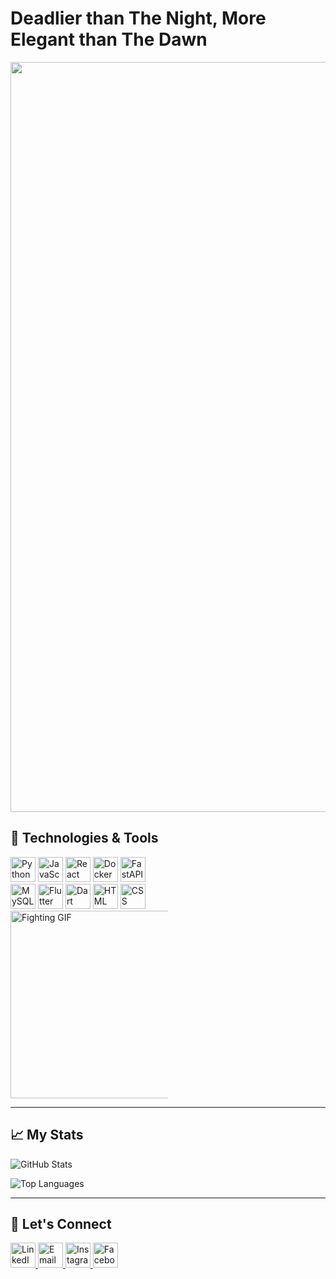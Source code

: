 <!-- Add a title -->
# Deadlier than The Night, More Elegant than The Dawn

<!-- Add the GIF before the About Me section -->
<div align="center">
  <img src="https://wallpapercave.com/wp/wp12756497.jpg" alt="Fighter GIF" width="1200">
</div>

<!-- Add the second GIF and the Technologies section side by side, adjusting position -->
<div>

  <!-- Technologies section on the left -->
  <div style="flex: 1; text-align: left; max-width: 50%; ">
    <h2>🔧 Technologies & Tools</h2>
    <img src="https://cdn.jsdelivr.net/gh/devicons/devicon/icons/python/python-original.svg" alt="Python" width="40">
    <img src="https://cdn.jsdelivr.net/gh/devicons/devicon/icons/javascript/javascript-original.svg" alt="JavaScript" width="40">
    <img src="https://cdn.jsdelivr.net/gh/devicons/devicon/icons/react/react-original.svg" alt="React" width="40">
    <img src="https://cdn.jsdelivr.net/gh/devicons/devicon/icons/docker/docker-original.svg" alt="Docker" width="40">
    <img src="https://cdn.jsdelivr.net/gh/devicons/devicon/icons/fastapi/fastapi-original.svg" alt="FastAPI" width="40">
    <img src="https://cdn.jsdelivr.net/gh/devicons/devicon/icons/mysql/mysql-original.svg" alt="MySQL" width="40">
    <img src="https://cdn.jsdelivr.net/gh/devicons/devicon/icons/flutter/flutter-original.svg" alt="Flutter" width="40">
    <img src="https://cdn.jsdelivr.net/gh/devicons/devicon/icons/dart/dart-original.svg" alt="Dart" width="40">
    <img src="https://cdn.jsdelivr.net/gh/devicons/devicon/icons/html5/html5-original.svg" alt="HTML" width="40">
    <img src="https://cdn.jsdelivr.net/gh/devicons/devicon/icons/css3/css3-original.svg" alt="CSS" width="40">
  </div>

  <!-- GIF on the right -->
  <div style="flex: 1; align: right; max-width: 50%;">
    <img align: right, src="https://media3.giphy.com/media/v1.Y2lkPTc5MGI3NjExcXUxam1hZmg0d25hdjBqN2JmaWtxOWQycjFnaDB1aG81YmdwNjdpZCZlcD12MV9pbnRlcm5hbF9naWZfYnlfaWQmY3Q9Zw/13HgwGsXF0aiGY/giphy.webp" alt="Fighting GIF" width="300">
  </div>
</div>

---

## 📈 My Stats
![GitHub Stats](https://github-readme-stats.vercel.app/api?username=yourusername&show_icons=true&theme=dark)

![Top Languages](https://github-readme-stats.vercel.app/api/top-langs/?username=yourusername&layout=compact&theme=dark)

---

## 🤝 Let's Connect
<div>
  <a href="https://www.linkedin.com/in/kareem-yasser-464ab222a">
    <img src="https://cdn.jsdelivr.net/gh/devicons/devicon/icons/linkedin/linkedin-original.svg" alt="LinkedIn" width="40">
  </a>
  <a href="mailto:Kareemyasser1054@gmail.com">
    <img src="https://cdn.jsdelivr.net/gh/devicons/devicon/icons/google/google-original.svg" alt="Email" width="40">
  </a>
  <a href="https://www.instagram.com/karemyassser/">
    <img src="https://upload.wikimedia.org/wikipedia/commons/a/a5/Instagram_icon.png" alt="Instagram" width="40">
  </a>
  <a href="https://www.facebook.com/kareem.yasser.9862273/">
    <img src="https://cdn.jsdelivr.net/gh/devicons/devicon/icons/facebook/facebook-original.svg" alt="Facebook" width="40">
  </a>
</div>
